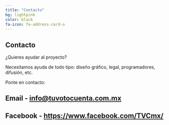 ```yaml
---
title: "Contacto"
bg: lightpink
color: black
fa-icon: fa-address-card-o
---
```


## Contacto

¿Quieres ayudar al proyecto?

Necesitamos ayuda de todo tipo: diseño gráfico, legal, programadores, difusión, etc.

Ponte en contacto:

## Email - info@tuvotocuenta.com.mx
## Facebook - https://www.facebook.com/TVCmx/
